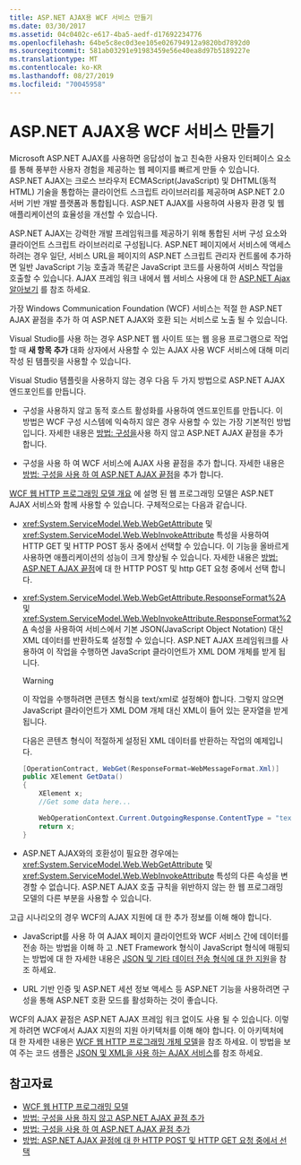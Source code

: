 ```yaml
---
title: ASP.NET AJAX용 WCF 서비스 만들기
ms.date: 03/30/2017
ms.assetid: 04c0402c-e617-4ba5-aedf-d17692234776
ms.openlocfilehash: 64be5c8ec0d3ee105e026794912a9820bd7892d0
ms.sourcegitcommit: 581ab03291e91983459e56e40ea8d97b5189227e
ms.translationtype: MT
ms.contentlocale: ko-KR
ms.lasthandoff: 08/27/2019
ms.locfileid: "70045958"
---
```

# <a name="creating-wcf-services-for-aspnet-ajax"></a>ASP.NET AJAX용 WCF 서비스 만들기

Microsoft ASP.NET AJAX를 사용하면 응답성이 높고 친숙한 사용자 인터페이스 요소를 통해 풍부한 사용자 경험을 제공하는 웹 페이지를 빠르게 만들 수 있습니다. ASP.NET AJAX는 크로스 브라우저 ECMAScript(JavaScript) 및 DHTML(동적 HTML) 기술을 통합하는 클라이언트 스크립트 라이브러리를 제공하며 ASP.NET 2.0 서버 기반 개발 플랫폼과 통합됩니다. ASP.NET AJAX를 사용하여 사용자 환경 및 웹 애플리케이션의 효율성을 개선할 수 있습니다.

ASP.NET AJAX는 강력한 개발 프레임워크를 제공하기 위해 통합된 서버 구성 요소와 클라이언트 스크립트 라이브러리로 구성됩니다. ASP.NET 페이지에서 서비스에 액세스하려는 경우 일단, 서비스 URL을 페이지의 ASP.NET 스크립트 관리자 컨트롤에 추가하면 일반 JavaScript 기능 호출과 똑같은 JavaScript 코드를 사용하여 서비스 작업을 호출할 수 있습니다. AJAX 프레임 워크 내에서 웹 서비스 사용에 대 한 [ASP.NET Ajax 알아보기](https://go.microsoft.com/fwlink/?LinkId=186475) 를 참조 하세요.

가장 Windows Communication Foundation (WCF) 서비스는 적절 한 ASP.NET AJAX 끝점을 추가 하 여 ASP.NET AJAX와 호환 되는 서비스로 노출 될 수 있습니다.

Visual Studio를 사용 하는 경우 ASP.NET 웹 사이트 또는 웹 응용 프로그램으로 작업할 때 **새 항목 추가** 대화 상자에서 사용할 수 있는 AJAX 사용 WCF 서비스에 대해 미리 작성 된 템플릿을 사용할 수 있습니다.

Visual Studio 템플릿을 사용하지 않는 경우 다음 두 가지 방법으로 ASP.NET AJAX 엔드포인트를 만듭니다.

- 구성을 사용하지 않고 동적 호스트 활성화를 사용하여 엔드포인트를 만듭니다. 이 방법은 WCF 구성 시스템에 익숙하지 않은 경우 사용할 수 있는 가장 기본적인 방법입니다. 자세한 내용은 [방법: 구성을](../../../../docs/framework/wcf/feature-details/how-to-add-an-aspnet-ajax-endpoint-without-using-configuration.md)사용 하지 않고 ASP.NET AJAX 끝점을 추가 합니다.

- 구성을 사용 하 여 WCF 서비스에 AJAX 사용 끝점을 추가 합니다. 자세한 내용은 [방법: 구성을 사용 하 여 ASP.NET AJAX 끝점](../../../../docs/framework/wcf/feature-details/how-to-use-configuration-to-add-an-aspnet-ajax-endpoint.md)을 추가 합니다.

[WCF 웹 HTTP 프로그래밍 모델 개요](../../../../docs/framework/wcf/feature-details/wcf-web-http-programming-model-overview.md) 에 설명 된 웹 프로그래밍 모델은 ASP.NET AJAX 서비스와 함께 사용할 수 있습니다. 구체적으로는 다음과 같습니다.

- <xref:System.ServiceModel.Web.WebGetAttribute> 및 <xref:System.ServiceModel.Web.WebInvokeAttribute> 특성을 사용하여 HTTP GET 및 HTTP POST 동사 중에서 선택할 수 있습니다. 이 기능을 올바르게 사용하면 애플리케이션의 성능이 크게 향상될 수 있습니다. 자세한 내용은 [방법: ASP.NET AJAX 끝점](../../../../docs/framework/wcf/feature-details/http-post-and-http-get-requests-for-aspnet-ajax-endpoints.md)에 대 한 HTTP POST 및 http GET 요청 중에서 선택 합니다.

- <xref:System.ServiceModel.Web.WebGetAttribute.ResponseFormat%2A> 및 <xref:System.ServiceModel.Web.WebInvokeAttribute.ResponseFormat%2A> 속성을 사용하여 서비스에서 기본 JSON(JavaScript Object Notation) 대신 XML 데이터를 반환하도록 설정할 수 있습니다. ASP.NET AJAX 프레임워크를 사용하여 이 작업을 수행하면 JavaScript 클라이언트가 XML DOM 개체를 받게 됩니다.

  > [!WARNING]
  > 이 작업을 수행하려면 콘텐츠 형식을 text/xml로 설정해야 합니다. 그렇지 않으면 JavaScript 클라이언트가 XML DOM 개체 대신 XML이 들어 있는 문자열을 받게 됩니다.

    다음은 콘텐츠 형식이 적절하게 설정된 XML 데이터를 반환하는 작업의 예제입니다.

  ```csharp
  [OperationContract, WebGet(ResponseFormat=WebMessageFormat.Xml)]
  public XElement GetData()
  {
      XElement x;
      //Get some data here...

      WebOperationContext.Current.OutgoingResponse.ContentType = "text/xml";
      return x;
  }
  ```

- ASP.NET AJAX와의 호환성이 필요한 경우에는 <xref:System.ServiceModel.Web.WebGetAttribute> 및 <xref:System.ServiceModel.Web.WebInvokeAttribute> 특성의 다른 속성을 변경할 수 없습니다. ASP.NET AJAX 호출 규칙을 위반하지 않는 한 웹 프로그래밍 모델의 다른 부분을 사용할 수 있습니다.

 고급 시나리오의 경우 WCF의 AJAX 지원에 대 한 추가 정보를 이해 해야 합니다.

- JavaScript를 사용 하 여 AJAX 페이지 클라이언트와 WCF 서비스 간에 데이터를 전송 하는 방법을 이해 하 고 .NET Framework 형식이 JavaScript 형식에 매핑되는 방법에 대 한 자세한 내용은 [JSON 및 기타 데이터 전송 형식에 대 한 지원](../../../../docs/framework/wcf/feature-details/support-for-json-and-other-data-transfer-formats.md)을 참조 하세요.

- URL 기반 인증 및 ASP.NET 세션 정보 액세스 등 ASP.NET 기능을 사용하려면 구성을 통해 ASP.NET 호환 모드를 활성화하는 것이 좋습니다.

WCF의 AJAX 끝점은 ASP.NET AJAX 프레임 워크 없이도 사용 될 수 있습니다. 이렇게 하려면 WCF에서 AJAX 지원의 지원 아키텍처를 이해 해야 합니다. 이 아키텍처에 대 한 자세한 내용은 [WCF 웹 HTTP 프로그래밍 개체 모델](../../../../docs/framework/wcf/feature-details/wcf-web-http-programming-object-model.md)을 참조 하세요. 이 방법을 보여 주는 코드 샘플은 [JSON 및 XML을 사용 하는 AJAX 서비스](../../../../docs/framework/wcf/samples/ajax-service-with-json-and-xml-sample.md)를 참조 하세요.

## <a name="see-also"></a>참고자료

- [WCF 웹 HTTP 프로그래밍 모델](../../../../docs/framework/wcf/feature-details/wcf-web-http-programming-model.md)
- [방법: 구성을 사용 하지 않고 ASP.NET AJAX 끝점 추가](../../../../docs/framework/wcf/feature-details/how-to-add-an-aspnet-ajax-endpoint-without-using-configuration.md)
- [방법: 구성을 사용 하 여 ASP.NET AJAX 끝점 추가](../../../../docs/framework/wcf/feature-details/how-to-use-configuration-to-add-an-aspnet-ajax-endpoint.md)
- [방법: ASP.NET AJAX 끝점에 대 한 HTTP POST 및 HTTP GET 요청 중에서 선택](../../../../docs/framework/wcf/feature-details/http-post-and-http-get-requests-for-aspnet-ajax-endpoints.md)
